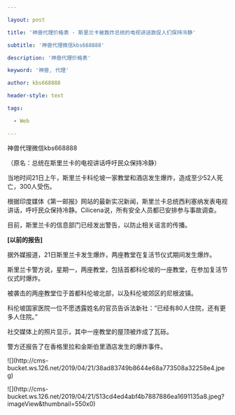 ---
layout: post
title: '神兽代理价格表 - 斯里兰卡被轰炸总统的电视讲话敦促人们保持冷静'
subtitle: '神兽代理微信kbs668888'
description: '神兽代理价格表'
keyword: '神兽, 代理'
author: kbs668888
header-style: text
tags:
  - Web
---
神兽代理微信kbs668888

（原名：总统在斯里兰卡的电视讲话呼吁民众保持冷静）

当地时间21日上午，斯里兰卡科伦坡一家教堂和酒店发生爆炸，造成至少52人死亡，300人受伤。

根据印度媒体《第一邮报》网站的最新实况新闻，斯里兰卡总统西利塞纳发表电视讲话，呼吁民众保持冷静。Cilicena说，所有安全人员都已安排参与事故调查。

目前，斯里兰卡的信息部门已经发出警告，以防止相关谣言的传播。

 **[以前的报告]**

据外媒报道，21日斯里兰卡发生爆炸，两座教堂在复活节仪式期间发生爆炸。

斯里兰卡警方说，星期一，两座教堂，包括首都科伦坡的一座教堂，在参加复活节仪式时爆炸。

被袭击的两座教堂位于首都科伦坡北部，以及科伦坡郊区的尼根波镇。

科伦坡国家医院一位不愿透露姓名的官员告诉法新社：“已经有80人住院，还有更多人住院。”

社交媒体上的照片显示，其中一座教堂的屋顶被炸成了瓦砾。

警方还报告了在香格里拉和金斯伯里酒店发生的爆炸事件。

![](http://cms-
bucket.ws.126.net/2019/04/21/38ad83749b8644e68a773508a32258e4.jpeg)

![](http://cms-
bucket.ws.126.net/2019/04/21/513cd4ed4abf4b7887886ea1691135a8.jpeg?imageView&thumbnail=550x0)  

